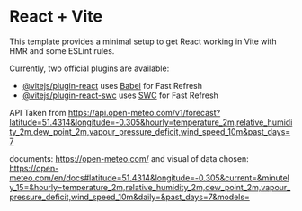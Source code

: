 # React + Vite

This template provides a minimal setup to get React working in Vite with HMR and some ESLint rules.

Currently, two official plugins are available:

- [@vitejs/plugin-react](https://github.com/vitejs/vite-plugin-react/blob/main/packages/plugin-react/README.md) uses [Babel](https://babeljs.io/) for Fast Refresh
- [@vitejs/plugin-react-swc](https://github.com/vitejs/vite-plugin-react-swc) uses [SWC](https://swc.rs/) for Fast Refresh

API Taken from https://api.open-meteo.com/v1/forecast?latitude=51.4314&longitude=-0.305&hourly=temperature_2m,relative_humidity_2m,dew_point_2m,vapour_pressure_deficit,wind_speed_10m&past_days=7

documents: https://open-meteo.com/ and visual of data chosen: https://open-meteo.com/en/docs#latitude=51.4314&longitude=-0.305&current=&minutely_15=&hourly=temperature_2m,relative_humidity_2m,dew_point_2m,vapour_pressure_deficit,wind_speed_10m&daily=&past_days=7&models=
